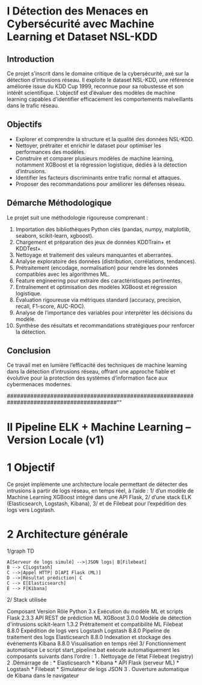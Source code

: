 # I Détection des Menaces en Cybersécurité avec Machine Learning et Dataset NSL-KDD 

## Introduction  
Ce projet s’inscrit dans le domaine critique de la cybersécurité, axé sur la détection d’intrusions réseau. Il exploite le dataset NSL-KDD, une référence améliorée issue du KDD Cup 1999, reconnue pour sa robustesse et son intérêt scientifique. L’objectif est d’évaluer des modèles de machine learning capables d’identifier efficacement les comportements malveillants dans le trafic réseau.

## Objectifs  
- Explorer et comprendre la structure et la qualité des données NSL-KDD.  
- Nettoyer, prétraiter et enrichir le dataset pour optimiser les performances des modèles.  
- Construire et comparer plusieurs modèles de machine learning, notamment XGBoost et la régression logistique, dédiés à la détection d’intrusions.  
- Identifier les facteurs discriminants entre trafic normal et attaques.  
- Proposer des recommandations pour améliorer les défenses réseau.

## Démarche Méthodologique  
Le projet suit une méthodologie rigoureuse comprenant :  
1. Importation des bibliothèques Python clés (pandas, numpy, matplotlib, seaborn, scikit-learn, xgboost).  
2. Chargement et préparation des jeux de données KDDTrain+ et KDDTest+.  
3. Nettoyage et traitement des valeurs manquantes et aberrantes.  
4. Analyse exploratoire des données (distribution, corrélations, tendances).  
5. Prétraitement (encodage, normalisation) pour rendre les données compatibles avec les algorithmes ML.  
6. Feature engineering pour extraire des caractéristiques pertinentes.  
7. Entraînement et optimisation des modèles XGBoost et régression logistique.  
8. Évaluation rigoureuse via métriques standard (accuracy, precision, recall, F1-score, AUC-ROC).  
9. Analyse de l’importance des variables pour interpréter les décisions du modèle.  
10. Synthèse des résultats et recommandations stratégiques pour renforcer la détection.

## Conclusion  
Ce travail met en lumière l’efficacité des techniques de machine learning dans la détection d’intrusions réseau, offrant une approche fiable et évolutive pour la protection des systèmes d’information face aux cybermenaces modernes.

#########################################################################################""

# II Pipeline ELK + Machine Learning – Version Locale (v1)
  # 1 Objectif
Ce projet implémente une architecture locale permettant de détecter des intrusions à partir de logs réseau, en temps réel, à l’aide :
      1/ d’un modèle de Machine Learning XGBoost intégré dans une API Flask,
      2/ d’une stack ELK (Elasticsearch, Logstash, Kibana),
      3/ et de Filebeat pour l’expédition des logs vers Logstash.
# 2 Architecture générale

 1/graph TD
 
    A[Serveur de logs simulé] -->|JSON logs| B[Filebeat]
    B --> C[Logstash]
    C -->|Appel HTTP| D[API Flask (ML)]
    D -->|Résultat prédiction| C
    C --> E[Elasticsearch]
    E --> F[Kibana]
    
 2/  Stack utilisée

Composant	Version	Rôle
Python	3.x	Exécution du modèle ML et scripts
Flask	2.3.3	API REST de prédiction ML
XGBoost	3.0.0	Modèle de détection d'intrusions
scikit-learn	1.3.2	Prétraitement et compatibilité ML
Filebeat	8.8.0	Expédition de logs vers Logstash
Logstash	8.8.0	Pipeline de traitement des logs
Elasticsearch	8.8.0	Indexation et stockage des événements
Kibana	8.8.0	Visualisation en temps réel
3/ Fonctionnement automatique
Le script start_pipeline.bat exécute automatiquement les composants suivants dans l’ordre :
 1 . Nettoyage de l’état Filebeat (registry)
 2 .Démarrage de :
      * Elasticsearch
      * Kibana
      * API Flask (serveur ML)
      * Logstash
      * Filebeat
      * Simulateur de logs JSON
3 . Ouverture automatique de Kibana dans le navigateur



